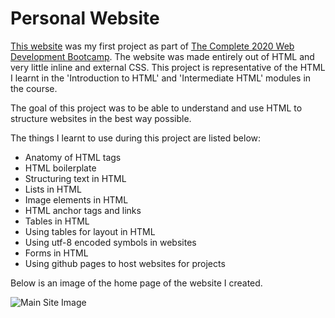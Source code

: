 # Personal Website

[This website](https://davidjosephind.github.io/Personal-Website/) was my first project as part of [The Complete 2020 Web Development Bootcamp](https://www.udemy.com/course/the-complete-web-development-bootcamp/). The website was made entirely out of HTML and very little inline and external CSS. This project is representative of the HTML I learnt in the 'Introduction to HTML' and 'Intermediate HTML' modules in the course.

The goal of this project was to be able to understand and use HTML to structure websites in the best way possible.

The things I learnt to use during this project are listed below:

- Anatomy of HTML tags
- HTML boilerplate
- Structuring text in HTML
- Lists in HTML
- Image elements in HTML
- HTML anchor tags and links
- Tables in HTML
- Using tables for layout in HTML
- Using utf-8 encoded symbols in websites
- Forms in HTML
- Using github pages to host websites for projects

Below is an image of the home page of the website I created.

![Main Site Image](https://raw.githubusercontent.com/davidjosephind/HTML-PersonalWebsite/master/Site%20Image.jpg)
